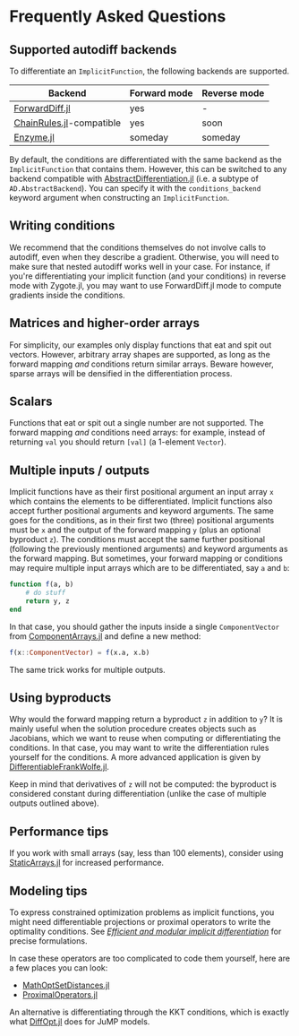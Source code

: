 # Frequently Asked Questions

## Supported autodiff backends

To differentiate an `ImplicitFunction`, the following backends are supported.

| Backend                                                                | Forward mode | Reverse mode |
| ---------------------------------------------------------------------- | ------------ | ------------ |
| [ForwardDiff.jl](https://github.com/JuliaDiff/ForwardDiff.jl)          | yes          | -            |
| [ChainRules.jl](https://github.com/JuliaDiff/ChainRules.jl)-compatible | yes          | soon         |
| [Enzyme.jl](https://github.com/EnzymeAD/Enzyme.jl)                     | someday      | someday      |

By default, the conditions are differentiated with the same backend as the `ImplicitFunction` that contains them.
However, this can be switched to any backend compatible with [AbstractDifferentiation.jl](https://github.com/JuliaDiff/AbstractDifferentiation.jl) (i.e. a subtype of `AD.AbstractBackend`).
You can specify it with the `conditions_backend` keyword argument when constructing an `ImplicitFunction`.

## Writing conditions

We recommend that the conditions themselves do not involve calls to autodiff, even when they describe a gradient.
Otherwise, you will need to make sure that nested autodiff works well in your case.
For instance, if you're differentiating your implicit function (and your conditions) in reverse mode with Zygote.jl, you may want to use ForwardDiff.jl mode to compute gradients inside the conditions.

## Matrices and higher-order arrays

For simplicity, our examples only display functions that eat and spit out vectors.
However, arbitrary array shapes are supported, as long as the forward mapping _and_ conditions return similar arrays.
Beware however, sparse arrays will be densified in the differentiation process.

## Scalars

Functions that eat or spit out a single number are not supported.
The forward mapping _and_ conditions need arrays: for example, instead of returning `val` you should return `[val]` (a 1-element `Vector`).

## Multiple inputs / outputs

Implicit functions have as their first positional argument an input array `x` which contains the elements to be differentiated. Implicit functions also accept further positional arguments and keyword arguments. The same goes for the conditions, as in their first two (three) positional arguments must be `x` and the output of the forward mapping  `y` (plus an optional byproduct `z`). The conditions must accept the same further positional (following the previously mentioned arguments) and keyword arguments as the forward mapping.
But sometimes, your forward mapping or conditions may require multiple input arrays which are to be differentiated, say `a` and `b`:

```julia
function f(a, b)
    # do stuff
    return y, z
end
```

In that case, you should gather the inputs inside a single `ComponentVector` from [ComponentArrays.jl](https://github.com/jonniedie/ComponentArrays.jl) and define a new method:

```julia
f(x::ComponentVector) = f(x.a, x.b)
```

The same trick works for multiple outputs.

## Using byproducts

Why would the forward mapping return a byproduct `z` in addition to `y`?
It is mainly useful when the solution procedure creates objects such as Jacobians, which we want to reuse when computing or differentiating the conditions.
In that case, you may want to write the differentiation rules yourself for the conditions.
A more advanced application is given by [DifferentiableFrankWolfe.jl](https://github.com/gdalle/DifferentiableFrankWolfe.jl).

Keep in mind that derivatives of `z` will not be computed: the byproduct is considered constant during differentiation (unlike the case of multiple outputs outlined above).

## Performance tips

If you work with small arrays (say, less than 100 elements), consider using [StaticArrays.jl](https://github.com/JuliaArrays/StaticArrays.jl) for increased performance.

## Modeling tips

To express constrained optimization problems as implicit functions, you might need differentiable projections or proximal operators to write the optimality conditions.
See [_Efficient and modular implicit differentiation_](https://arxiv.org/abs/2105.15183) for precise formulations.

In case these operators are too complicated to code them yourself, here are a few places you can look:

- [MathOptSetDistances.jl](https://github.com/matbesancon/MathOptSetDistances.jl)
- [ProximalOperators.jl](https://github.com/JuliaFirstOrder/ProximalOperators.jl)

An alternative is differentiating through the KKT conditions, which is exactly what [DiffOpt.jl](https://github.com/jump-dev/DiffOpt.jl) does for JuMP models.
